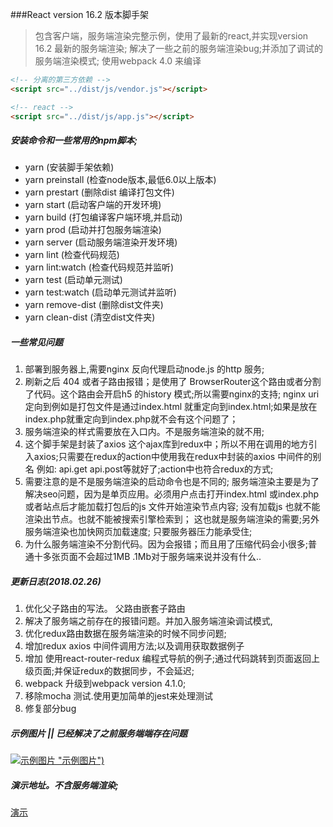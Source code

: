 ###React version 16.2 版本脚手架
> 包含客户端，服务端渲染完整示例，使用了最新的react,并实现version 16.2 最新的服务端渲染;
> 解决了一些之前的服务端渲染bug;并添加了调试的服务端渲染模式;
> 使用webpack 4.0 来编译
```html
<!-- 分离的第三方依赖 -->
<script src="../dist/js/vendor.js"></script>

<!-- react -->
<script src="../dist/js/app.js"></script>
```
##### 安装命令和一些常用的npm脚本;
- yarn    (安装脚手架依赖)
- yarn preinstall    (检查node版本,最低6.0以上版本)
- yarn prestart    (删除dist 编译打包文件)
- yarn start (启动客户端的开发环境)
- yarn build (打包编译客户端环境,并启动)
- yarn prod (启动并打包服务端渲染)
- yarn server (启动服务端渲染开发环境)
- yarn lint (检查代码规范)
- yarn lint:watch (检查代码规范并监听)
- yarn test (启动单元测试)
- yarn test:watch (启动单元测试并监听)
- yarn remove-dist (删除dist文件夹)
- yarn clean-dist (清空dist文件夹)
##### 一些常见问题
1. 部署到服务器上,需要nginx 反向代理启动node.js 的http 服务;
2. 刷新之后 404 或者子路由报错；是使用了 BrowserRouter这个路由或者分割了代码。这个路由会开启h5 的history 模式;所以需要nginx的支持; nginx uri 定向到例如是打包文件是通过index.html 就重定向到index.html;如果是放在index.php就重定向到index.php就不会有这个问题了；
3. 服务端渲染的样式需要放在入口内。不是服务端渲染的就不用;
4. 这个脚手架是封装了axios 这个ajax库到redux中；所以不用在调用的地方引入axios;只需要在redux的action中使用我在redux中封装的axios 中间件的别名  例如: api.get api.post等就好了;action中也符合redux的方式;
5. 需要注意的是不是服务端渲染的启动命令也是不同的; 服务端渲染主要是为了解决seo问题，因为是单页应用。必须用户点击打开index.html 或index.php 或者站点后才能加载打包后的js 文件开始渲染节点内容; 没有加载js 也就不能渲染出节点。也就不能被搜索引擎检索到；  这也就是服务端渲染的需要;另外服务端渲染也加快网页加载速度; 只要服务器压力能承受住;
6. 为什么服务端渲染不分割代码。因为会报错；而且用了压缩代码会小很多;普通十多张页面不会超过1MB .1Mb对于服务端来说并没有什么..
##### 更新日志(2018.02.26)
1. 优化父子路由的写法。 父路由嵌套子路由
2. 解决了服务端之前存在的报错问题。并加入服务端渲染调试模式,
3. 优化redux路由数据在服务端渲染的时候不同步问题;
4. 增加redux axios 中间件调用方法;以及调用获取数据例子
5. 增加 使用react-router-redux 编程式导航的例子;通过代码跳转到页面返回上级页面;并保证redux的数据同步，不会延迟;
6. webpack 升级到webpack version 4.1.0;
7. 移除mocha 测试.使用更加简单的jest来处理测试
8. 修复部分bug
##### 示例图片 || 已经解决了之前服务端端存在问题
[![示例图片](./screen/1.gif) "示例图片")](https://whevether.github.io/react-template "示例")
##### 演示地址。不含服务端渲染;
[演示](https://whevether.github.io/react-template "演示")